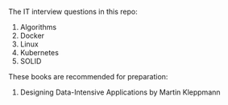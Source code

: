 The IT interview questions in this repo:
1) Algorithms
2) Docker
3) Linux
4) Kubernetes
5) SOLID

These books are recommended for preparation:
1) Designing Data-Intensive Applications by Martin Kleppmann

